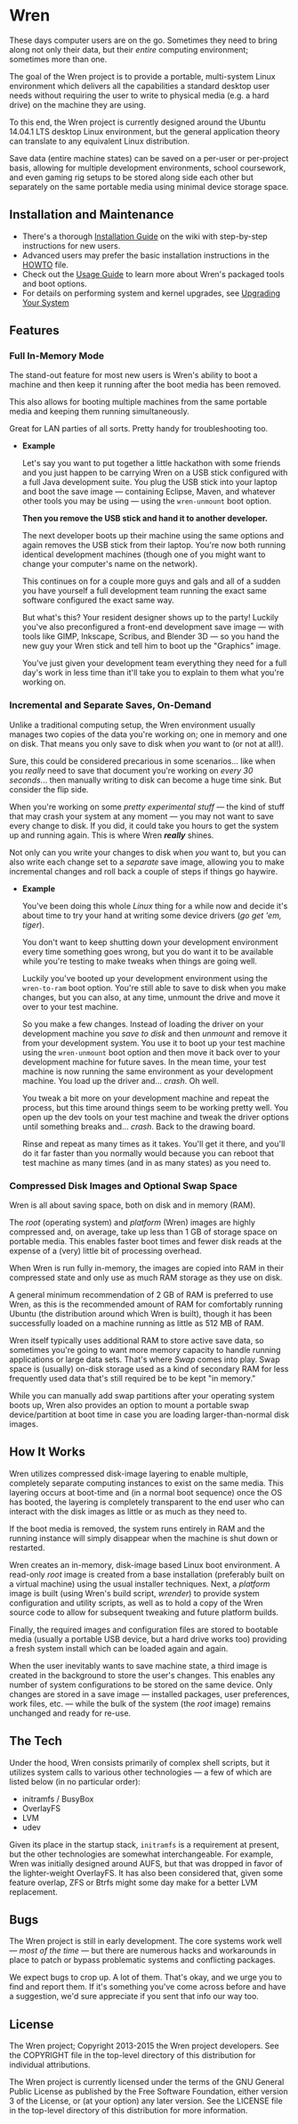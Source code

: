 # Wren

These days computer users are on the go. Sometimes they need to bring along not only their data, but their *entire* computing environment; sometimes more than one.

The goal of the Wren project is to provide a portable, multi-system Linux environment which delivers all the capabilities a standard desktop user needs without requiring the user to write to physical media (e.g. a hard drive) on the machine they are using.

To this end, the Wren project is currently designed around the Ubuntu 14.04.1 LTS desktop Linux environment, but the general application theory can translate to any equivalent Linux distribution.

Save data (entire machine states) can be saved on a per-user or per-project basis, allowing for multiple development environments, school coursework, and even gaming rig setups to be stored along side each other but separately on the same portable media using minimal device storage space.

## Installation and Maintenance

* There's a thorough [Installation Guide](https://github.com/trynd/wren/wiki/Installation-Guide) on the wiki with step-by-step instructions for new users.
* Advanced users may prefer the basic installation instructions in the [HOWTO](/HOWTO) file.
* Check out the [Usage Guide](https://github.com/trynd/wren/wiki/Usage) to learn more about Wren's packaged tools and boot options.
* For details on performing system and kernel upgrades, see [Upgrading Your System](https://github.com/trynd/wren/wiki/Upgrading-Your-System)

## Features

### Full In-Memory Mode

The stand-out feature for most new users is Wren's ability to boot a machine and then keep it running after the boot media has been removed.

This also allows for booting multiple machines from the same portable media and keeping them running simultaneously.

Great for LAN parties of all sorts. Pretty handy for troubleshooting too.

* **Example**

  Let's say you want to put together a little hackathon with some friends and you just happen to be carrying Wren on a USB stick configured with a full Java development suite. You plug the USB stick into your laptop and boot the save image — containing Eclipse, Maven, and whatever other tools you may be using — using the `wren-unmount` boot option.

  **Then you remove the USB stick and hand it to another developer.**

  The next developer boots up their machine using the same options and again removes the USB stick from their laptop. You're now both running identical development machines (though one of you might want to change your computer's name on the network).

  This continues on for a couple more guys and gals and all of a sudden you have yourself a full development team running the exact same software configured the exact same way.

  But what's this? Your resident designer shows up to the party! Luckily you've also preconfigured a front-end development save image — with tools like GIMP, Inkscape, Scribus, and Blender 3D — so you hand the new guy your Wren stick and tell him to boot up the "Graphics" image.

  You've just given your development team everything they need for a full day's work in less time than it'll take you to explain to them what you're working on.

### Incremental and Separate Saves, On-Demand

Unlike a traditional computing setup, the Wren environment usually manages two copies of the data you're working on; one in memory and one on disk. That means you only save to disk when *you* want to (or not at all!).

Sure, this could be considered precarious in some scenarios... like when you *really* need to save that document you're working on *every 30 seconds*... then manually writing to disk can become a huge time sink. But consider the flip side.

When you're working on some *pretty experimental stuff* — the kind of stuff that may crash your system at any moment — you may not want to save every change to disk. If you did, it could take you hours to get the system up and running again. This is where Wren ***really*** shines.

Not only can you write your changes to disk when *you* want to, but you can also write each change set to a *separate* save image, allowing you to make incremental changes and roll back a couple of steps if things go haywire.

* **Example**

  You've been doing this whole *Linux* thing for a while now and decide it's about time to try your hand at writing some device drivers (*go get 'em, tiger*).

  You don't want to keep shutting down your development environment every time something goes wrong, but you do want it to be available while you're testing to make tweaks when things are going well.

  Luckily you've booted up your development environment using the `wren-to-ram` boot option. You're still able to save to disk when you make changes, but you can also, at any time, unmount the drive and move it over to your test machine.

  So you make a few changes. Instead of loading the driver on your development machine you *save to disk* and then *unmount* and remove it from your development system. You use it to boot up your test machine using the `wren-unmount` boot option and then move it back over to your development machine for future saves. In the mean time, your test machine is now running the same environment as your development machine. You load up the driver and... *crash*. Oh well.

  You tweak a bit more on your development machine and repeat the process, but this time around things seem to be working pretty well. You open up the dev tools on your test machine and tweak the driver options until something breaks and... *crash*. Back to the drawing board.

  Rinse and repeat as many times as it takes. You'll get it there, and you'll do it far faster than you normally would because you can reboot that test machine as many times (and in as many states) as you need to.

### Compressed Disk Images and Optional Swap Space

Wren is all about saving space, both on disk and in memory (RAM).

The *root* (operating system) and *platform* (Wren) images are highly compressed and, on average, take up less than 1 GB of storage space on portable media. This enables faster boot times and fewer disk reads at the expense of a (very) little bit of processing overhead.

When Wren is run fully in-memory, the images are copied into RAM in their compressed state and only use as much RAM storage as they use on disk.

A general minimum recommendation of 2 GB of RAM is preferred to use Wren, as this is the recommended amount of RAM for comfortably running Ubuntu (the distribution around which Wren is built), though it has been successfully loaded on a machine running as little as 512 MB of RAM.

Wren itself typically uses additional RAM to store active save data, so sometimes you're going to want more memory capacity to handle running applications or large data sets. That's where *Swap* comes into play. Swap space is (usually) on-disk storage used as a kind of secondary RAM for less frequently used data that's still required be to be kept "in memory."

While you can manually add swap partitions after your operating system boots up, Wren also provides an option to mount a portable swap device/partition at boot time in case you are loading larger-than-normal disk images.

## How It Works

Wren utilizes compressed disk-image layering to enable multiple, completely separate computing instances to exist on the same media. This layering occurs at boot-time and (in a normal boot sequence) once the OS has booted, the layering is completely transparent to the end user who can interact with the disk images as little or as much as they need to.

If the boot media is removed, the system runs entirely in RAM and the running instance will simply disappear when the machine is shut down or restarted.

Wren creates an in-memory, disk-image based Linux boot environment. A read-only *root* image is created from a base installation (preferably built on a virtual machine) using the usual installer techniques. Next, a *platform* image is built (using Wren's build script, *wrender*) to provide system configuration and utility scripts, as well as to hold a copy of the Wren source code to allow for subsequent tweaking and future platform builds.

Finally, the required images and configuration files are stored to bootable media (usually a portable USB device, but a hard drive works too) providing a fresh system install which can be loaded again and again.

When the user inevitably wants to save machine state, a third image is created in the background to store the user's changes. This enables any number of system configurations to be stored on the same device. Only changes are stored in a save image — installed packages, user preferences, work files, etc. — while the bulk of the system (the *root* image) remains unchanged and ready for re-use.

## The Tech

Under the hood, Wren consists primarily of complex shell scripts, but it utilizes system calls to various other technologies — a few of which are listed below (in no particular order):

* initramfs / BusyBox
* OverlayFS
* LVM
* udev

Given its place in the startup stack, `initramfs` is a requirement at present, but the other technologies are somewhat interchangeable. For example, Wren was initially designed around AUFS, but that was dropped in favor of the lighter-weight OverlayFS. It has also been considered that, given some feature overlap, ZFS or Btrfs might some day make for a better LVM replacement.

## Bugs

The Wren project is still in early development. The core systems work well — *most of the time* — but there are numerous hacks and workarounds in place to patch or bypass problematic systems and conflicting packages.

We expect bugs to crop up. A lot of them. That's okay, and we urge you to find and report them. If it's something you've come across before and have a suggestion, we'd sure appreciate if you sent that info our way too.

## License

The Wren project; Copyright 2013-2015 the Wren project developers.
See the COPYRIGHT file in the top-level directory of this distribution
for individual attributions.

The Wren project is currently licensed under the terms of the
GNU General Public License as published by the Free Software Foundation,
either version 3 of the License, or (at your option) any later version. See the LICENSE file in the top-level directory of this distribution for more information.
